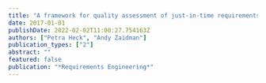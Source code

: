 ```yaml
---
title: "A framework for quality assessment of just-in-time requirements: the case of open source feature requests"
date: 2017-01-01
publishDate: 2022-02-02T11:00:27.754163Z
authors: ["Petra Heck", "Andy Zaidman"]
publication_types: ["2"]
abstract: ""
featured: false
publication: "*Requirements Engineering*"
---
```


